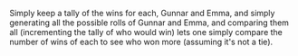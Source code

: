 Simply keep a tally of the wins for each, Gunnar and Emma, and simply generating all the possible rolls of Gunnar and Emma, and comparing them all (incrementing the tally of who would win) lets one simply compare the number of wins of each to see who won more (assuming it's not a tie). 
